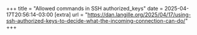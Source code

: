 +++
title = "Allowed commands in SSH authorized_keys"
date = 2025-04-17T20:56:14-03:00
[extra]
url = "https://dan.langille.org/2025/04/17/using-ssh-authorized-keys-to-decide-what-the-incoming-connection-can-do/"
+++
